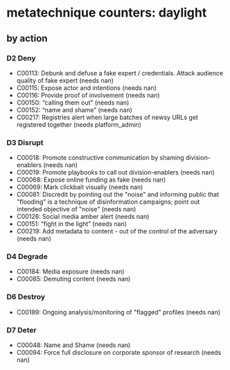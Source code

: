 # metatechnique counters: daylight

## by action


### D2 Deny
* C00113: Debunk and defuse a fake expert / credentials. Attack audience quality of fake expert (needs nan)
* C00115: Expose actor and intentions (needs nan)
* C00116: Provide proof of involvement (needs nan)
* C00150: “calling them out” (needs nan)
* C00152: “name and shame” (needs nan)
* C00217: Registries alert when large batches of newsy URLs get registered together (needs platform_admin)

### D3 Disrupt
* C00018: Promote constructive communication by shaming division-enablers (needs nan)
* C00019: Promote playbooks to call out division-enablers (needs nan)
* C00068: Expose online funding as fake (needs nan)
* C00069: Mark clickbait visually (needs nan)
* C00081: Discredit by pointing out the "noise" and informing public that "flooding" is a technique of disinformation campaigns; point out intended objective of "noise" (needs nan)
* C00126: Social media amber alert (needs nan)
* C00151: “fight in the light” (needs nan)
* C00219: Add metadata to content - out of the control of the adversary (needs nan)

### D4 Degrade
* C00184: Media exposure (needs nan)
* C00085: Demuting content (needs nan)

### D6 Destroy
* C00189: Ongoing analysis/monitoring of "flagged" profiles (needs nan)

### D7 Deter
* C00048: Name and Shame (needs nan)
* C00094: Force full disclosure on corporate sponsor of research (needs nan)

